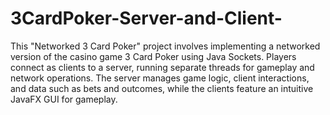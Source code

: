 # 3CardPoker-Server-and-Client-

This "Networked 3 Card Poker" project involves implementing a networked version of the casino game 3 Card Poker using Java Sockets. Players connect as clients to a server, running separate threads for gameplay and network operations. The server manages game logic, client interactions, and data such as bets and outcomes, while the clients feature an intuitive JavaFX GUI for gameplay.
